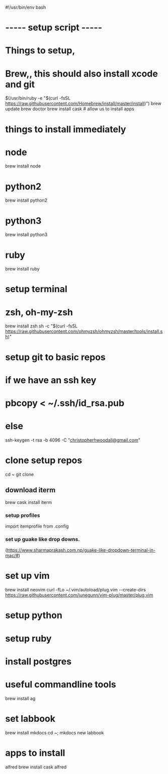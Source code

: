 #!/usr/bin/env bash

# ----- setup script -----
# Things to setup, 

# Brew,, this should also install xcode and git
$(/usr/bin/ruby -e "$(curl -fsSL https://raw.githubusercontent.com/Homebrew/install/master/install)")
brew update 
brew doctor
brew install cask # allow us to install apps

# things to install immediately
# node
brew install node
# python2 
brew install python2
# python3
brew install python3
# ruby
brew install ruby


# setup terminal

# zsh, oh-my-zsh
brew install zsh
sh -c "$(curl -fsSL https://raw.githubusercontent.com/ohmyzsh/ohmyzsh/master/tools/install.sh)"

# setup git to basic repos
# if we have an ssh key
# pbcopy < ~/.ssh/id_rsa.pub
# else
ssh-keygen -t rsa -b 4096 -C "christopherhwoodall@gmail.com"

# clone setup repos
cd ~
git clone <config repo>

## download iterm
brew cask install iterm
### setup profiles
import itemprofile from .config

### set up guake like drop downs.
(https://www.sharmaprakash.com.np/guake-like-dropdown-terminal-in-mac/#)

# set up vim
brew install neovim
curl -fLo ~/.vim/autoload/plug.vim --create-dirs \
    https://raw.githubusercontent.com/junegunn/vim-plug/master/plug.vim

# setup python

# setup ruby

# install postgres

# useful commandline tools
brew install ag


# set labbook
brew install mkdocs
cd ~; mkdocs new labbook

# apps to install
alfred
brew install cask alfred

